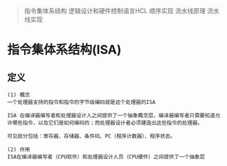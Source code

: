> 指令集体系结构
> 逻辑设计和硬件控制语言HCL
> 顺序实现
> 流水线原理
> 流水线实现


# 指令集体系结构(ISA)
## 定义
```
(1) 概念
一个处理器支持的指令和指令的字节级编码就是这个处理器的ISA

ISA 在编译器编写者和处理器设计人之间提供了一个抽象概念层，编译器编写者只需要知道允许哪些指令，以及它们是如何编码的；而处理器设计者必须建造出这些指令的处理器。

可见部分包括：寄存器、存储器、条件码、PC（程序计数器）、程序状态。

(2) 作用
ISA在编译器编写者（CPU软件）和处理器设计人员（CPU硬件）之间提供了一个抽象层


```

